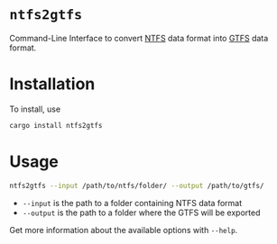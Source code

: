 `ntfs2gtfs`
=====

Command-Line Interface to convert [NTFS] data format into [GTFS] data
format.

[GTFS]: https://developers.google.com/transit/gtfs/reference/
[NTFS]: https://github.com/CanalTP/ntfs-specification/blob/master/ntfs_fr.md

# Installation
To install, use

```bash
cargo install ntfs2gtfs
```

# Usage

```bash
ntfs2gtfs --input /path/to/ntfs/folder/ --output /path/to/gtfs/
```

- `--input` is the path to a folder containing NTFS data format
- `--output` is the path to a folder where the GTFS will be exported

Get more information about the available options with `--help`.

